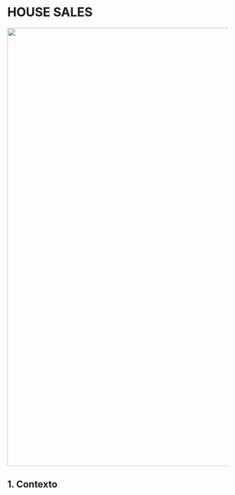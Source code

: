 # HOUSE SALES 

<div align="center">
<img src = "https://user-images.githubusercontent.com/94937578/172006534-8ca0f590-ec0c-4f54-a5ca-b43e620b2971.png" width="1000px" />
</div>

## 1. Contexto




